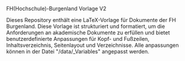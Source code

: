 

FH(Hochschule)-Burgenland Vorlage V2

Dieses Repository enthält eine LaTeX-Vorlage für Dokumente der FH Burgenland. Diese Vorlage ist strukturiert und formatiert, um die Anforderungen an akademische Dokumente zu erfüllen und bietet benutzerdefinierte Anpassungen für Kopf- und Fußzeilen, Inhaltsverzeichnis, Seitenlayout und Verzeichnisse.
Alle anpassungen können in der Datei "/data/_Variables" angepasst werden.
